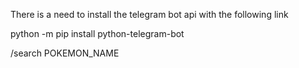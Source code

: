 There is a need to install the telegram bot api with the following link

python -m pip install python-telegram-bot

/search POKEMON_NAME
